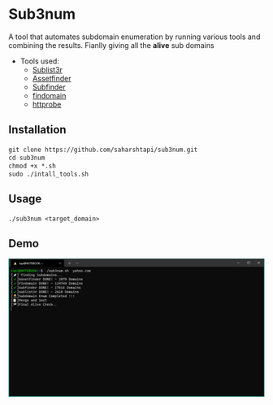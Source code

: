 # Sub3num

A tool that automates subdomain enumeration by running various tools and combining the results. Fianlly giving all the **alive** sub domains

* Tools used:
  * [Sublist3r](https://github.com/aboul3la/Sublist3r.git) 
  * [Assetfinder](https://github.com/tomnomnom/assetfinder)
  * [Subfinder](https://github.com/projectdiscovery/subfinder)
  * [findomain](https://github.com/Findomain/Findomain)
  * [httprobe](https://github.com/tomnomnom/httprobe)

## Installation 
```
git clone https://github.com/saharshtapi/sub3num.git
cd sub3num
chmod +x *.sh
sudo ./intall_tools.sh
```

## Usage 
```
./sub3num <target_domain>
```

## Demo
 <img src="Demo.png" alt="sub3num" width="700px"></a>
